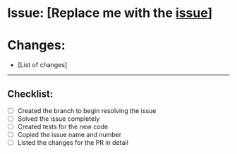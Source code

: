 # Issue: [Replace me with the [issue](https://github.com/JoshuaPicchioni/microblog/issues)]
# Changes:
* [List of changes]
---
## Checklist:
- [ ] Created the branch to begin resolving the issue
- [ ] Solved the issue completely
- [ ] Created tests for the new code
- [ ] Copied the issue name and number 
- [ ] Listed the changes for the PR in detail
